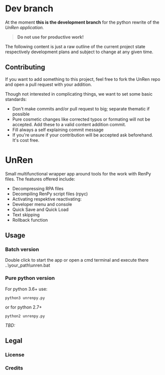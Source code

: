 # Dev branch
At the moment **this is the development branch** for the python rewrite of the _UnRen application._
> **Do not use for productive work!**

The following content is just a raw outline of the current project state respectively
development plans and subject to change at any given time.

## Contributing
If you want to add something to this project, feel free to fork the UnRen repo and
open a pull request with your addition.

Though not interested in complicating things, we want to set some basic standards:
- Don't make commits and/or pull request to big; separate thematic if possible
- Pure cosmetic changes like corrected typos or formating will not be accepted.
Add these to a valid content addition commit.
- Fill always a self explaining commit message
- If you're unsure if your contribution will be accepted ask beforehand. It's cost free.

<!-- madeddy: This line and above is to be removed on dev completion -->

# UnRen
Small multifunctional wrapper app around tools for the work with RenPy files.
The features offered include:
- Decompressing RPA files
- Decompiling RenPy script files (rpyc)
- Activating respektive reactivating:
 - Developer menu and console
 - Quick Save and Quick Load
 - Text skipping
 - Rollback function

## Usage
<!-- madeddy: Hm. Will we really need a batch file? -->
### Batch version
Double click to start the app or open a cmd terminal and execute there ..\your_path\unren.bat

### Pure python version
For python 3.6+ use:
```shell
python3 unrenpy.py
```
or for python 2.7+
```shell
python2 unrenpy.py
```


_TBD:_
## Legal
### License

### Credits 
